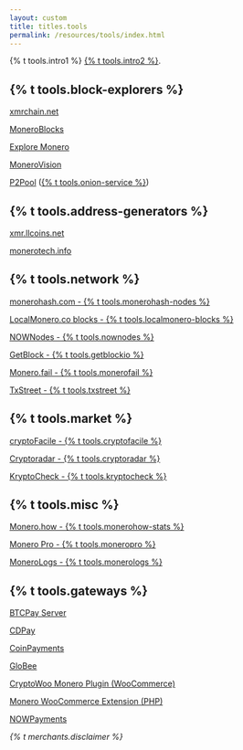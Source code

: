 ```yaml
---
layout: custom
title: titles.tools
permalink: /resources/tools/index.html
---
```


<div class="text-center container description">
    <p>
        {% t tools.intro1 %}
        <a href="https://github.com/monero-project/monero-site/issues" target="_blank" rel="noreferrer noopener">{% t tools.intro2 %}</a>.
    </p>
</div>

<section class="container tools">
    <div class="row">
        <div class="left half no-pad-sm col-lg-6 col-md-6 col-sm-12 col-xs-12">
            <div class="info-block">
                <div class="row">
                    <div class="col">
                        <h2>{% t tools.block-explorers %}</h2>
                        <p><a href="https://xmrchain.net/">xmrchain.net</a></p>
                        <p><a href="https://moneroblocks.info">MoneroBlocks</a></p>
                        <p><a href="https://www.exploremonero.com/">Explore Monero</a></p>
                        <p><a href="https://monerovision.com">MoneroVision</a></p>
                        <p><a href="https://p2pool.io/explorer/">P2Pool</a> (<a href="http://yucmgsbw7nknw7oi3bkuwudvc657g2xcqahhbjyewazusyytapqo4xid.onion/explorer/">{% t tools.onion-service %}</a>)</p>
                    </div>
                </div>
            </div>
        </div>
        <div class="right half col-lg-6 col-md-6 col-sm-12 col-xs-12">
            <div class="info-block">
                <div class="row">
                    <div class="col">
                        <h2>{% t tools.address-generators %}</h2>
                        <p><a href="https://xmr.llcoins.net/">xmr.llcoins.net</a></p>
                        <p><a href="https://monerotech.info/">monerotech.info</a></p>
                    </div>
                </div>
            </div>
        </div>
    </div>
    <div class="row">
        <div class="left half col-lg-6 col-md-6 col-sm-12 col-xs-12">
            <div class="info-block">
                <div class="row">
                    <div class="col">
                        <h2>{% t tools.network %}</h2>
                        <p><a href="https://monerohash.com/nodes-distribution.html">monerohash.com - {% t tools.monerohash-nodes %}</a></p>
                        <p><a href="https://localmonero.co/blocks/">LocalMonero.co blocks - {% t tools.localmonero-blocks %}</a></p>
                        <p><a href="https://nownodes.io/nodes/monero-xmr">NOWNodes - {% t tools.nownodes %}</a></p>
                        <p><a href="https://getblock.io">GetBlock - {% t tools.getblockio %}</a></p>
                        <p><a href="https://monero.fail/">Monero.fail - {% t tools.monerofail %}</a></p>
                        <p><a href="https://txstreet.com/v/xmr">TxStreet - {% t tools.txstreet %}</a></p>
                    </div>
                </div>
            </div>
        </div>
        <div class="right half col-lg-6 col-md-6 col-sm-12 col-xs-12">
            <div class="info-block">
                <div class="row">
                    <div class="col">
                        <h2>{% t tools.market %}</h2>
                        <p><a href="https://cryptofacile.io">cryptoFacile - {% t tools.cryptofacile %}</a></p>
                        <p><a href="https://cryptoradar.co/buy-monero">Cryptoradar - {% t tools.cryptoradar %}</a></p>
                        <p><a href="https://kryptocheck.de">KryptoCheck - {% t tools.kryptocheck %}</a></p>
                    </div>
                </div>
            </div>
        </div>
    </div>
    <div class="row">
        <div class="left half col-lg-6 col-md-6 col-sm-12 col-xs-12">
            <div class="info-block">
                <div class="row">
                    <div class="col">
                        <h2>{% t tools.misc %}</h2>
                        <p><a href="https://www.monero.how/">Monero.how - {% t tools.monerohow-stats %}</a></p>
                        <p><a href="https://moneroj.net/sfmodel/">Monero Pro - {% t tools.moneropro %}</a></p>
                        <p><a href="https://libera.monerologs.net/">MoneroLogs - {% t tools.monerologs %}</a></p>
                    </div>
                </div>
            </div>
        </div>
        <div class="right half col-lg-6 col-md-6 col-sm-12 col-xs-12">
            <div class="info-block">
                <div class="row">
                    <div class="col">
                        <h2>{% t tools.gateways %}</h2>
                        <p><a href="https://btcpayserver.org">BTCPay Server</a></p>
                        <p><a href="https://www.cdpay.eu/">CDPay</a></p>
                        <p><a href="https://www.coinpayments.net/">CoinPayments</a></p>
                        <p><a href="https://globee.com/">GloBee</a></p>
                        <p><a href="https://www.cryptowoo.com/">CryptoWoo Monero Plugin (WooCommerce)</a></p>
                        <p><a href="https://github.com/monero-integrations/monerowp">Monero WooCommerce Extension (PHP)</a></p>
                        <p><a href="https://nowpayments.io/">NOWPayments</a></p>
                    </div>
                </div>
            </div>
        </div>
    </div>
</section>

<div class="text-center container description">
    <p>
        <em>{% t merchants.disclaimer %}</em>
    </p>
</div>
